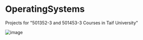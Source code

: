 # OperatingSystems
Projects for "501352-3 and 501453-3 Courses in Taif University"

![image](https://0xsaadcontainer.netlify.app/images/osbanner.png)
